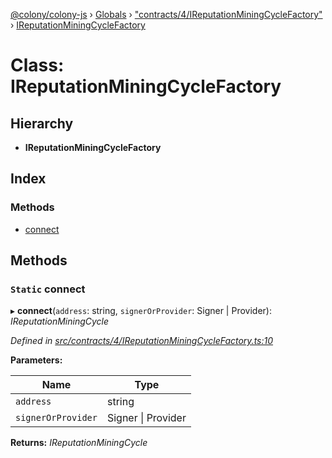 [@colony/colony-js](../README.md) › [Globals](../globals.md) › ["contracts/4/IReputationMiningCycleFactory"](../modules/_contracts_4_ireputationminingcyclefactory_.md) › [IReputationMiningCycleFactory](_contracts_4_ireputationminingcyclefactory_.ireputationminingcyclefactory.md)

# Class: IReputationMiningCycleFactory

## Hierarchy

* **IReputationMiningCycleFactory**

## Index

### Methods

* [connect](_contracts_4_ireputationminingcyclefactory_.ireputationminingcyclefactory.md#static-connect)

## Methods

### `Static` connect

▸ **connect**(`address`: string, `signerOrProvider`: Signer | Provider): *IReputationMiningCycle*

*Defined in [src/contracts/4/IReputationMiningCycleFactory.ts:10](https://github.com/JoinColony/colonyJS/blob/2830301/src/contracts/4/IReputationMiningCycleFactory.ts#L10)*

**Parameters:**

Name | Type |
------ | ------ |
`address` | string |
`signerOrProvider` | Signer &#124; Provider |

**Returns:** *IReputationMiningCycle*
